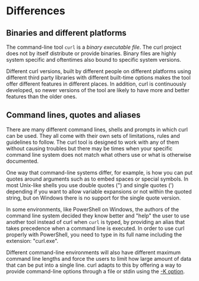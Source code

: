 # Differences

## Binaries and different platforms

The command-line tool `curl` is a *binary executable file*. The curl project
does not by itself distribute or provide binaries. Binary files are highly
system specific and oftentimes also bound to specific system versions.

Different curl versions, built by different people on different platforms
using different third party libraries with different built-time options makes
the tool offer different features in different places. In addition, curl is
continuously developed, so newer versions of the tool are likely to have more
and better features than the older ones.

## Command lines, quotes and aliases

There are many different command lines, shells and prompts in which curl can
be used. They all come with their own sets of limitations, rules and
guidelines to follow. The curl tool is designed to work with any of them
without causing troubles but there may be times when your specific command
line system does not match what others use or what is otherwise documented.

One way that command-line systems differ, for example, is how you can put
quotes around arguments such as to embed spaces or special symbols. In
most Unix-like shells you use double quotes (") and single quotes (')
depending if you want to allow variable expansions or not within the quoted
string, but on Windows there is no support for the single quote version.

In some environments, like PowerShell on Windows, the authors of the command
line system decided they know better and "help" the user to use another tool
instead of curl when `curl` is typed, by providing an alias that takes
precedence when a command line is executed. In order to use curl properly with
PowerShell, you need to type in its full name including the extension:
"curl.exe".

Different command-line environments will also have different maximum command
line lengths and force the users to limit how large amount of data that can be
put into a single line. curl adapts to this by offering a way to provide
command-line options through a file or stdin using the [-K
option](configfile.md).
